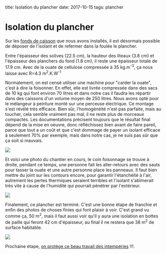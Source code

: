 title: Isolation du plancher
date: 2017-10-15
tags: plancher

# Isolation du plancher

Sur les [fonds de caisson]({filename}/chalet/plancher_fond.md) que nous avons installés, il est désormais possible de déposer de l'isolant et de refermer dans la foulée le plancher.

Entre l'épaisseur des solives (22.5&nbsp;cm), la hauteur des liteaux (3.8&nbsp;cm) et l'épaisseur des planchers du fond (1.8&nbsp;cm), il reste une épaisseur totale de 17.9&nbsp;cm. Avec de la ouate de cellulose compressée à 35&nbsp;kg.m<sup>-3</sup>, ça nous laisse avec R=4.3&nbsp;m<sup>2</sup>.K.W<sup>-1</sup>

Normalement, on est censé utiliser une machine pour "carder la ouate", c'est à dire la foisonner. En effet, elle est livrée compressée dans des sacs de 10&nbsp;kg qui font environ 70&nbsp;litres et dans notre cas il faudra les répartir dans des caissons d'un volume moyen de 250&nbsp;litres. Nous avons opté pour le mélangeur à peinture monté sur une perceuse électrique. Ce montage s'est révélé très efficace. Bien sûr, l'homogénéité n'est pas parfaite, mais au toucher, cela semble vraiment pas mal, il ne reste plus de morceaux compactés. Les documentations précisent toujours que le résultat final dépend de la mise en oeuvre, donc réfléchissez bien avant de faire pareil, parce que tout a un coût et que c'est dommage de payer un isolant efficace à seulement 70% par exemple, mais dans notre cas, je ne suis pas sûr que ça soit si mauvais.

<img src="images/chalet/plancher/ouate.JPG"/>

Et voici une photo du chantier en cours, le coin foisonnage se trouve à droite, pendant ce temps, une personne fait les aller-retours avec des sauts pour tasser la ouate et une autre personne place les panneaux. Il faut bien mettre du joint sur les contours encore, pour garantir l'étanchéité à l'air, autrement les pertes thermiques seraient terribles et l'isolant s'abîmerait très vite à cause de l'humidité qui pourrait pénétrer par l'extérieur.

<img src="images/chalet/plancher/chantier_isolation.JPG"/>

Finalement, ce plancher est terminé. C'est une bonne étape de franchie et enfin des photos de choses finies qui font plaisir à voir. C'est grand vu comme ça, 50&nbsp;m<sup>2</sup>, mais il faut aussi voir qu'il y aura une isolation en bottes de paille qui feront 42&nbsp;cm d'épaisseur, au final il ne restera que 38&nbsp;m<sup>2</sup> de surface habitable.

<img src="images/chalet/plancher/plancher_fini.JPG"/>

Prochaine étape, [on protège ce beau travail des intempéries]({filename}/chalet/protection_plancher.md) !!!.
